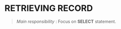 # RETRIEVING RECORD 
> _Main responsibility_ : Focus on **SELECT** statement.


<!--stackedit_data:
eyJoaXN0b3J5IjpbLTExNTEyMDk4MTZdfQ==
-->
